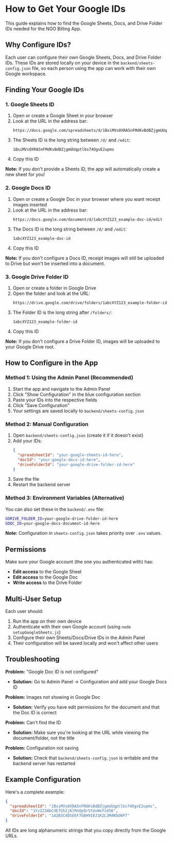 # How to Get Your Google IDs

This guide explains how to find the Google Sheets, Docs, and Drive Folder IDs needed for the NGO Billing App.

## Why Configure IDs?

Each user can configure their own Google Sheets, Docs, and Drive Folder IDs. These IDs are stored locally on your device in the `backend/sheets-config.json` file, so each person using the app can work with their own Google workspace.

## Finding Your Google IDs

### 1. Google Sheets ID

1. Open or create a Google Sheet in your browser
2. Look at the URL in the address bar:
   ```
   https://docs.google.com/spreadsheets/d/1BxiMVs0XRA5nFMdKvBdBZjgmUUqptlbs74OgvE2upms/edit
   ```
3. The Sheets ID is the long string between `/d/` and `/edit`:
   ```
   1BxiMVs0XRA5nFMdKvBdBZjgmUUqptlbs74OgvE2upms
   ```
4. Copy this ID

**Note:** If you don't provide a Sheets ID, the app will automatically create a new sheet for you!

### 2. Google Docs ID

1. Open or create a Google Doc in your browser where you want receipt images inserted
2. Look at the URL in the address bar:
   ```
   https://docs.google.com/document/d/1abcXYZ123_example-doc-id/edit
   ```
3. The Docs ID is the long string between `/d/` and `/edit`:
   ```
   1abcXYZ123_example-doc-id
   ```
4. Copy this ID

**Note:** If you don't configure a Docs ID, receipt images will still be uploaded to Drive but won't be inserted into a document.

### 3. Google Drive Folder ID

1. Open or create a folder in Google Drive
2. Open the folder and look at the URL:
   ```
   https://drive.google.com/drive/folders/1abcXYZ123_example-folder-id
   ```
3. The Folder ID is the long string after `/folders/`:
   ```
   1abcXYZ123_example-folder-id
   ```
4. Copy this ID

**Note:** If you don't configure a Drive Folder ID, images will be uploaded to your Google Drive root.

## How to Configure in the App

### Method 1: Using the Admin Panel (Recommended)

1. Start the app and navigate to the Admin Panel
2. Click "Show Configuration" in the blue configuration section
3. Paste your IDs into the respective fields
4. Click "Save Configuration"
5. Your settings are saved locally to `backend/sheets-config.json`

### Method 2: Manual Configuration

1. Open `backend/sheets-config.json` (create it if it doesn't exist)
2. Add your IDs:
   ```json
   {
     "spreadsheetId": "your-google-sheets-id-here",
     "docId": "your-google-docs-id-here",
     "driveFolderId": "your-google-drive-folder-id-here"
   }
   ```
3. Save the file
4. Restart the backend server

### Method 3: Environment Variables (Alternative)

You can also set these in the `backend/.env` file:

```bash
GDRIVE_FOLDER_ID=your-google-drive-folder-id-here
GDOC_ID=your-google-docs-document-id-here
```

**Note:** Configuration in `sheets-config.json` takes priority over `.env` values.

## Permissions

Make sure your Google account (the one you authenticated with) has:

- **Edit access** to the Google Sheet
- **Edit access** to the Google Doc
- **Write access** to the Drive Folder

## Multi-User Setup

Each user should:

1. Run the app on their own device
2. Authenticate with their own Google account (using `node setupGoogleSheets.js`)
3. Configure their own Sheets/Docs/Drive IDs in the Admin Panel
4. Their configuration will be saved locally and won't affect other users

## Troubleshooting

**Problem:** "Google Doc ID is not configured"

- **Solution:** Go to Admin Panel → Configuration and add your Google Docs ID

**Problem:** Images not showing in Google Doc

- **Solution:** Verify you have edit permissions for the document and that the Doc ID is correct

**Problem:** Can't find the ID

- **Solution:** Make sure you're looking at the URL while viewing the document/folder, not the title

**Problem:** Configuration not saving

- **Solution:** Check that `backend/sheets-config.json` is writable and the backend server has restarted

## Example Configuration

Here's a complete example:

```json
{
  "spreadsheetId": "1BxiMVs0XRA5nFMdKvBdBZjgmUUqptlbs74OgvE2upms",
  "docId": "1YzI23AbCdEfGhIjKlMnOpQrStUvWxYz456",
  "driveFolderId": "1A2B3C4D5E6F7G8H9I0J1K2L3M4N5O6P7"
}
```

All IDs are long alphanumeric strings that you copy directly from the Google URLs.

